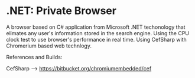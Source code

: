 #  .NET: Private Browser


A browser based on C# application from Microsoft .NET techonology that elimates any user's information stored in the search engine. Using the CPU clock test to use browser's performance in real time. Using CefSharp with Chromerium based web technlogy.




References and Builds:

CefSharp --> https://bitbucket.org/chromiumembedded/cef
